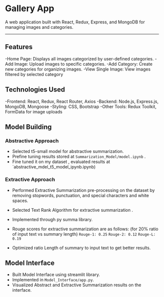 # **Gallery App**
A web application built with React, Redux, Express, and MongoDB for managing images and categories.

---

## Features
-Home Page: Displays all images categorized by user-defined categories.
-Add Image: Upload images to specific categories.
-Add Category: Create new categories for organizing images.
-View Single Image: View images filtered by selected category

## Technologies Used
-Frontend: React, Redux, React Router, Axios
-Backend: Node.js, Express.js, MongoDB, Mongoose
-Styling: CSS, Bootstrap
-Other Tools: Redux Toolkit, FormData for image uploads
## Model Building 

### Abstractive Approach 

- Selected t5-small model for abstractive summarization.
- Prefine tuning results stored at `Summarization_Model/model.ipynb` .
- Fine tuned it on my dataset , evaluated results at `abstractive_mdel_t5_model_ipynb.ipynb)


### Extractive Approach
- Performed Extractive Summarization pre-processing on the dataset by removing stopwords, punctuation, and special characters and white spaces.
- Selected Text Rank Algorithm for extractive summarization .
- Implemented through py summa library.

- Rouge scores for extractive summarization are as follows: (for 20% ratio of input text vs summary length)
   ` Rouge-1: 0.25 `
   ` Rouge-2: 0.12 `
   ` Rouge-L: 0.19 `

- Optimized ratio Length of summary to input text to get better results.

## Model Interface 

- Built Model Interface using streamlit library.
- Implemented in `Model_Interface/app.py`.
- Visualized Abstract and Extractive Summarization results on the interface.
